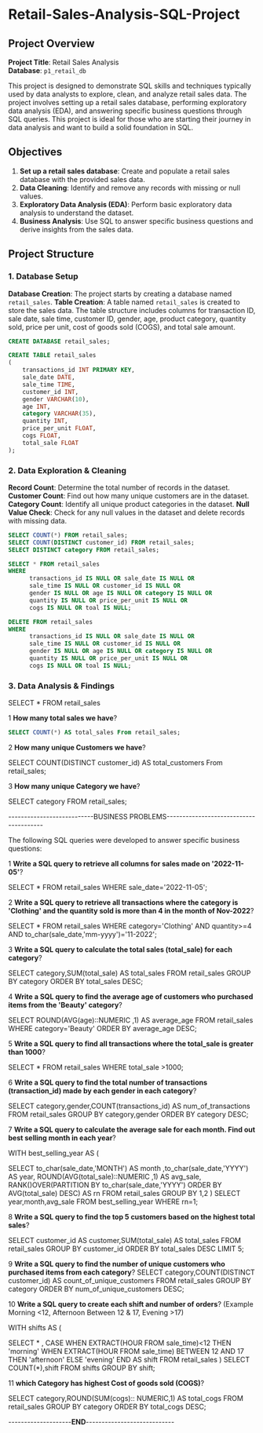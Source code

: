 # Retail-Sales-Analysis-SQL-Project


## Project Overview

**Project Title**: Retail Sales Analysis  
**Database**: `p1_retail_db`

This project is designed to demonstrate SQL skills and techniques typically used by data analysts to explore, clean, and analyze retail sales data. 
The project involves setting up a retail sales database, performing exploratory data analysis (EDA), and answering specific business questions through SQL queries. 
This project is ideal for those who are starting their journey in data analysis and want to build a solid foundation in SQL.

## Objectives

1. **Set up a retail sales database**: Create and populate a retail sales database with the provided sales data.
2. **Data Cleaning**: Identify and remove any records with missing or null values.
3. **Exploratory Data Analysis (EDA)**: Perform basic exploratory data analysis to understand the dataset.
4. **Business Analysis**: Use SQL to answer specific business questions and derive insights from the sales data.

## Project Structure

### 1. Database Setup

 **Database Creation**: The project starts by creating a database named `retail_sales`.
 **Table Creation**: A table named `retail_sales` is created to store the sales data. 
The table structure includes columns for transaction ID, sale date, sale time, customer ID, gender, age, product category, quantity sold, price per unit, cost of goods sold (COGS), and total sale amount.

```sql
CREATE DATABASE retail_sales;

CREATE TABLE retail_sales
(
    transactions_id INT PRIMARY KEY,
    sale_date DATE,	
    sale_time TIME,
    customer_id INT,	
    gender VARCHAR(10),
    age INT,
    category VARCHAR(35),
    quantity INT,
    price_per_unit FLOAT,	
    cogs FLOAT,
    total_sale FLOAT
);
```

### 2. Data Exploration & Cleaning

**Record Count**: Determine the total number of records in the dataset.
**Customer Count**: Find out how many unique customers are in the dataset.
**Category Count**: Identify all unique product categories in the dataset.
**Null Value Check**: Check for any null values in the dataset and delete records with missing data.

```sql
SELECT COUNT(*) FROM retail_sales;
SELECT COUNT(DISTINCT customer_id) FROM retail_sales;
SELECT DISTINCT category FROM retail_sales;

SELECT * FROM retail_sales
WHERE
      transactions_id IS NULL OR sale_date IS NULL OR
      sale_time IS NULL OR customer_id IS NULL OR 
      gender IS NULL OR age IS NULL OR category IS NULL OR
      quantity IS NULL OR price_per_unit IS NULL OR
      cogs IS NULL OR toal IS NULL;

DELETE FROM retail_sales
WHERE 
      transactions_id IS NULL OR sale_date IS NULL OR
      sale_time IS NULL OR customer_id IS NULL OR 
      gender IS NULL OR age IS NULL OR category IS NULL OR
      quantity IS NULL OR price_per_unit IS NULL OR
      cogs IS NULL OR toal IS NULL;

```

### 3. Data Analysis & Findings


SELECT * FROM retail_sales


1 **How many total sales we have**?

```sql
SELECT COUNT(*) AS total_sales From retail_sales;
```



2 **How many unique Customers we have**?

SELECT COUNT(DISTINCT customer_id) AS total_customers From retail_sales;


3 **How many unique Category we have**?

SELECT category FROM retail_sales;




---------------------------BUSINESS PROBLEMS---------------------------------------

The following SQL queries were developed to answer specific business questions:


1 **Write a SQL query to retrieve all columns for sales made on '2022-11-05'**?

SELECT * FROM retail_sales WHERE sale_date='2022-11-05';


	
2  **Write a SQL query to retrieve all transactions where the category is 'Clothing' and 
the quantity sold is more than 4 in the month of Nov-2022**?

SELECT * FROM retail_sales 
WHERE category='Clothing' 
	AND quantity>=4 
	AND to_char(sale_date,'mm-yyyy')='11-2022';



3 **Write a SQL query to calculate the total sales (total_sale) for each category**?

SELECT category,SUM(total_sale) AS total_sales 
FROM retail_sales 
GROUP BY category
ORDER BY total_sales DESC;



4 **Write a SQL query to find the average age of customers who purchased items from the 'Beauty' category**?

SELECT ROUND(AVG(age)::NUMERIC ,1) AS average_age 
FROM retail_sales 
WHERE category='Beauty'
ORDER BY average_age DESC;



5  **Write a SQL query to find all transactions where the total_sale is greater than 1000**?

SELECT * FROM retail_sales WHERE total_sale >1000;



6 **Write a SQL query to find the total number of transactions (transaction_id) made by each gender in each category**?

SELECT category,gender,COUNT(transactions_id) AS num_of_transactions 
FROM retail_sales 
GROUP BY category,gender
ORDER BY category DESC;



7 **Write a SQL query to calculate the average sale for each month. Find out best selling month in each year**?

WITH best_selling_year AS (
	
SELECT to_char(sale_date,'MONTH') AS month ,to_char(sale_date,'YYYY') AS year,
ROUND(AVG(total_sale)::NUMERIC ,1) AS avg_sale,
RANK()OVER(PARTITION BY to_char(sale_date,'YYYY')  ORDER BY AVG(total_sale) DESC) AS rn
FROM retail_sales
GROUP BY 1,2
	)
SELECT year,month,avg_sale FROM best_selling_year WHERE rn=1;




8 **Write a SQL query to find the top 5 customers based on the highest total sales**?

SELECT customer_id AS customer,SUM(total_sale) AS total_sales 
FROM retail_sales
GROUP BY customer_id
ORDER BY total_sales DESC
LIMIT 5;


9 **Write a SQL query to find the number of unique customers who purchased items from each category**?
SELECT category,COUNT(DISTINCT customer_id) AS count_of_unique_customers 
FROM retail_sales
GROUP BY category
ORDER BY num_of_unique_customers DESC;


10 **Write a SQL query to create each shift and number of orders**?
(Example Morning <12, Afternoon Between 12 & 17, Evening >17)


WITH shifts AS (	
	
SELECT * ,
  CASE
     WHEN EXTRACT(HOUR FROM sale_time)<12 THEN 'morning'
     WHEN EXTRACT(HOUR FROM sale_time) BETWEEN 12 AND 17 THEN 'afternoon'
     ELSE 'evening'
END AS shift 
FROM retail_sales
	)
SELECT COUNT(*),shift FROM shifts GROUP BY shift;



11 **which Category has highest Cost of goods sold (COGS)**?

SELECT category,ROUND(SUM(cogs):: NUMERIC,1) AS total_cogs 
FROM retail_sales
GROUP BY category
ORDER BY total_cogs DESC;


--------------------**END**----------------------------
